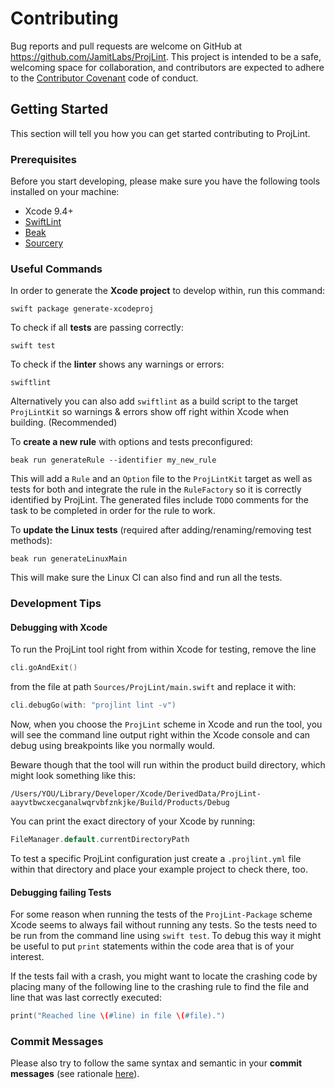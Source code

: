 # Contributing

Bug reports and pull requests are welcome on GitHub at https://github.com/JamitLabs/ProjLint. This project is intended to be a safe, welcoming space for collaboration, and contributors are expected to adhere to the [Contributor Covenant](http://contributor-covenant.org) code of conduct.

## Getting Started

This section will tell you how you can get started contributing to ProjLint.

### Prerequisites

Before you start developing, please make sure you have the following tools installed on your machine:

- Xcode 9.4+
- [SwiftLint](https://github.com/realm/SwiftLint)
- [Beak](https://github.com/yonaskolb/Beak)
- [Sourcery](https://github.com/krzysztofzablocki/Sourcery)

### Useful Commands

In order to generate the **Xcode project** to develop within, run this command:

```
swift package generate-xcodeproj
```

To check if all **tests** are passing correctly:

```
swift test
```

To check if the **linter** shows any warnings or errors:

```
swiftlint
```

Alternatively you can also add `swiftlint` as a build script to the target `ProjLintKit` so warnings & errors show off right within Xcode when building. (Recommended)

To **create a new rule** with options and tests preconfigured:

```
beak run generateRule --identifier my_new_rule
```

This will add a `Rule` and an `Option` file to the `ProjLintKit` target as well as tests for both and integrate the rule in the `RuleFactory` so it is correctly identified by ProjLint. The generated files include `TODO` comments for the task to be completed in order for the rule to work.

To **update the Linux tests** (required after adding/renaming/removing test methods):

```
beak run generateLinuxMain
```

This will make sure the Linux CI can also find and run all the tests.

### Development Tips

#### Debugging with Xcode
To run the ProjLint tool right from within Xcode for testing, remove the line

```swift
cli.goAndExit()
```

from the file at path `Sources/ProjLint/main.swift` and replace it with:

```swift
cli.debugGo(with: "projlint lint -v")
```

Now, when you choose the `ProjLint` scheme in Xcode and run the tool, you will see the command line output right within the Xcode console and can debug using breakpoints like you normally would.

Beware though that the tool will run within the product build directory, which might look something like this:

```
/Users/YOU/Library/Developer/Xcode/DerivedData/ProjLint-aayvtbwcxecganalwqrvbfznkjke/Build/Products/Debug
```

You can print the exact directory of your Xcode by running:

```swift
FileManager.default.currentDirectoryPath
```

To test a specific ProjLint configuration just create a `.projlint.yml` file within that directory and place your example project to check there, too.

#### Debugging failing Tests

For some reason when running the tests of the `ProjLint-Package` scheme Xcode seems to always fail without running any tests. So the tests need to be run from the command line using `swift test`. To debug this way it might be useful to put `print` statements within the code area that is of your interest.

If the tests fail with a crash, you might want to locate the crashing code by placing many of the following line to the crashing rule to find the file and line that was last correctly executed:

```swift
print("Reached line \(#line) in file \(#file).")
```

### Commit Messages

Please also try to follow the same syntax and semantic in your **commit messages** (see rationale [here](http://chris.beams.io/posts/git-commit/)).

